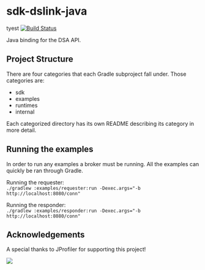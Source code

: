 # sdk-dslink-java
 tyest
[![Build Status](https://travis-ci.org/IOT-DSA/sdk-dslink-java.svg?branch=master)](https://travis-ci.org/IOT-DSA/sdk-dslink-java)

Java binding for the DSA API.

## Project Structure

There are four categories that each Gradle subproject fall under. Those categories
are:
- sdk
- examples
- runtimes
- internal

Each categorized directory has its own README describing its category in more detail.

## Running the examples

In order to run any examples a broker must be running. All the examples can
quickly be ran through Gradle.

Running the requester: <br />
`./gradlew :examples/requester:run -Dexec.args="-b http://localhost:8080/conn"`

Running the responder: <br />
`./gradlew :examples/responder:run -Dexec.args="-b http://localhost:8080/conn"`

## Acknowledgements

A special thanks to JProfiler for supporting this project!

[![](https://www.ej-technologies.com/images/product_banners/jprofiler_small.png)](http://www.ej-technologies.com/products/jprofiler/overview.html)
